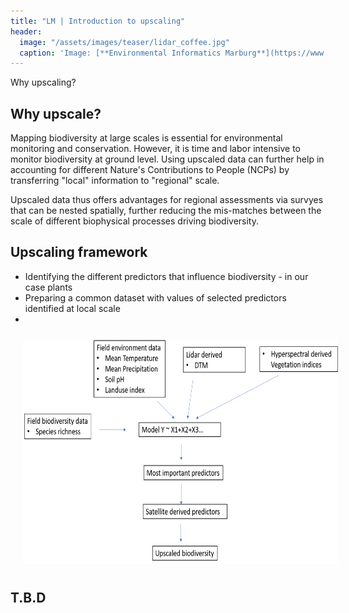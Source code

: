 ```yaml
---
title: "LM | Introduction to upscaling"
header:
  image: "/assets/images/teaser/lidar_coffee.jpg"
  caption: 'Image: [**Environmental Informatics Marburg**](https://www.uni-marburg.de/en/fb19/disciplines/physisch/environmentalinformatics)'
---
```


Why upscaling?

<!--more-->

## Why upscale?


Mapping biodiversity at large scales is essential for environmental monitoring and conservation. However, it is time and labor intensive to monitor biodiversity at ground level. 
Using upscaled data can further help in accounting for different Nature's Contributions to People (NCPs) by transferring "local" information to "regional" scale. 

Upscaled data thus offers advantages for regional assessments via survyes that can be nested spatially, further reducing the mis-matches between the scale of different biophysical processes driving biodiversity. 

## Upscaling framework

* Identifying the different predictors that influence biodiversity - in our case plants
* Preparing a common dataset with values of selected predictors identified at local scale
* 

<img src="upscaling.png" width="1104" height="359" align="centre" vspace="10" hspace="20">


## T.B.D
